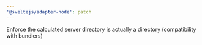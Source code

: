 ```yaml
---
'@sveltejs/adapter-node': patch
---
```


Enforce the calculated server directory is actually a directory (compatibility with bundlers)
